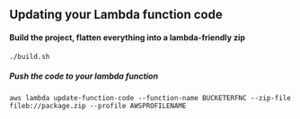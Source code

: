## Updating your Lambda function code

#### Build the project, flatten everything into a lambda-friendly zip
`./build.sh`

##### Push the code to your lambda function
`aws lambda update-function-code --function-name BUCKETERFNC --zip-file fileb://package.zip --profile AWSPROFILENAME`
